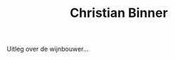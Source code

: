 ﻿---
title: Christian Binner
huis:  Domaine Binner
dept:  Haut-Rhin
regio: Alsace
photo: binner.jpg
layout: wijnhuis

wijnen:
    - naam:  Les Saveurs'12
      ref:   Als 1202
      app:   A.O.C. Alsace
      type:  Blanc sec
      cep:   Cépages Alsaciens
      prijs: €8.95

    - naam:  Riesling Ammerschwihr'08
      ref:   Als 0801
      app:   A.O.C. Alsace
      type:  Blanc sec
      cep:   Riesling
      prijs: €11.07

    - naam:  Riesling'12
      ref:   Als 12--
      app:   A.O.C. Alsace
      type:  Blanc sec
      cep:   Riesling
      prijs: €14.87

    - naam:  Riesling Grand Cru Wineck-Schlossberg'09
      ref:   Als 0907
      app:   A.O.C. Alsace
      type:  Blanc sec
      cep:   Riesling
      prijs: €22.15
      opm:   Last bottles

    - naam:  Riesling Bildstoecklé'10 
      ref:   Als 1009
      app:   A.O.C. Alsace
      type:  Blanc sec
      cep:   Riesling
      prijs: €20.45
      opm:   Last bottles

    - naam:  Muscat'04
      ref:   Als 0404
      app:   A.O.C. Alsace
      type:  Blanc sec
      cep:   Muscat
      prijs: €13.57

    - naam:  Muscat Cuvée Béatrice'02 
      ref:   Als 0203
      app:   A.O.C. Alsace
      type:  Blanc sec tendre
      cep:   Muscat
      prijs: €17.67
      
    - naam:  Muscat Cuvée Béatrice'09
      ref:   Als 0908
      app:   A.O.C. Alsace
      type:  Blanc sec tendre
      cep:   Muscat
      prijs: €14.30
     
    - naam:  Pinot gris'10
      ref:   Als 1002
      app:   A.O.C. Alsace
      type:  Blanc sec
      cep:   Pinot gris
      prijs: €14.36
      
    - naam:  Pinot gris Cuvée Béatrice'07
      ref:   Als 0710
      app:   A.O.C. Alsace
      type:  Blanc tendre
      cep:   Pinot gris
      prijs: €19.15
      
    - naam:  Gewurztraminer Kaefferkoph'04 (Grand Cru)
      ref:   Als 0405
      app:   A.O.C. Alsace
      type:  Blanc sec
      cep:   Gewurztraminer
      prijs: €12.08
      
    - naam:  Gewurztraminer Kaefferkoph Cuvée Béatrice'04 (Grand Cru)
      ref:   Als 0408
      app:   A.O.C. Alsace
      type:  Blanc sec tendre
      cep:   Gewurztraminer
      prijs: €18.60
    
    - naam:  Gewurztraminer Cuvée Béatrice'10
      ref:   Als 10--
      app:   A.O.C. Alsace
      type:  Blanc sec tendre
      cep:   Gewurztraminer
      prijs: €17.74
      
    - naam:  Auxerrois Hinterberg'08
      ref:   Als 0807
      app:   A.O.C. Alsace
      type:  Blanc sec (sans soufre)
      cep:   Auxerrois
      prijs: €15.60
      
    - naam:  Auxerrois Hinterberg'08 (magnum)
      ref:   Als 0809
      app:   A.O.C. Alsace
      type:  Blanc sec (sans soufre)
      cep:   Auxerrois
      prijs: €31.50
      
    - naam:  Côtes d'Ammerschwihr'10
      ref:   Als 1005
      app:   A.O.C. Alsace
      type:  Blanc sec
      cep:   50% Riesling/30% Pinot gris et Auxerrois/20% Gewurz et Muscat
      prijs: €15.81
      
    - naam:
      ref:   Als
      app:   A.O.C. Alsace
      type:
      cep:
      prijs:

    - naam:
      ref:   Als
      app:   A.O.C. Alsace
      type:
      cep:
      prijs: 
---
Uitleg over de wijnbouwer...
